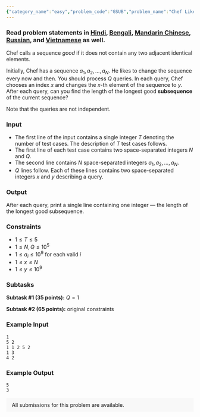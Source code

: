 ```yaml
---
{"category_name":"easy","problem_code":"GSUB","problem_name":"Chef Likes Good Sequences","problemComponents":{"constraints":"","constraintsState":false,"subtasks":"","subtasksState":false,"inputFormat":"","inputFormatState":false,"outputFormat":"","outputFormatState":false,"sampleTestCases":{"0":{"id":1,"input":"1\r\n5 2\r\n1 1 2 5 2\r\n1 3\r\n4 2","output":"5\r\n3","explanation":"","isDeleted":false}}},"video_editorial_url":"https://youtu.be/X80MutFOs4I","languages_supported":{"0":"CPP14","1":"C","2":"JAVA","3":"PYTH 3.6","4":"CPP17","5":"PYTH","6":"PYP3","7":"CS2","8":"ADA","9":"PYPY","10":"TEXT","11":"PAS fpc","12":"NODEJS","13":"RUBY","14":"PHP","15":"GO","16":"HASK","17":"TCL","18":"PERL","19":"SCALA","20":"LUA","21":"kotlin","22":"BASH","23":"JS","24":"LISP sbcl","25":"rust","26":"PAS gpc","27":"BF","28":"CLOJ","29":"R","30":"D","31":"CAML","32":"FORT","33":"ASM","34":"swift","35":"FS","36":"WSPC","37":"LISP clisp","38":"SQL","39":"SCM guile","40":"PERL6","41":"ERL","42":"CLPS","43":"ICK","44":"NICE","45":"PRLG","46":"ICON","47":"COB","48":"SCM chicken","49":"PIKE","50":"SCM qobi","51":"ST","52":"SQLQ","53":"NEM"},"max_timelimit":1,"source_sizelimit":50000,"problem_author":"mohammed200218","problem_tester":"","date_added":"13-10-2020","tags":{"0":"ad","1":"easy","2":"ltime89","3":"mohammed200218","4":"mohammed200218","5":"psychik"},"problem_difficulty_level":"Easy","best_tag":"Ad Hoc","editorial_url":"https://discuss.codechef.com/problems/GSUB","time":{"view_start_date":1104528600,"submit_start_date":1104528600,"visible_start_date":1104528600,"end_date":1735669800},"is_direct_submittable":false,"problemDiscussURL":"https://discuss.codechef.com/search?q=GSUB","is_proctored":false,"visitedContests":{},"layout":"problem"}
---
```

### Read problem statements in [Hindi](https://www.codechef.com/download/translated/LTIME89/hindi/GSUB.pdf), [Bengali](https://www.codechef.com/download/translated/LTIME89/bengali/GSUB.pdf), [Mandarin Chinese](https://www.codechef.com/download/translated/LTIME89/mandarin/GSUB.pdf), [Russian](https://www.codechef.com/download/translated/LTIME89/russian/GSUB.pdf), and [Vietnamese](https://www.codechef.com/download/translated/LTIME89/vietnamese/GSUB.pdf) as well.

Chef calls a sequence *good* if it does not contain any two adjacent identical elements.

Initially, Chef has a sequence $a_1, a_2, \ldots, a_N$. He likes to change the sequence every now and then. You should process $Q$ queries. In each query, Chef chooses an index $x$ and changes the $x$-th element of the sequence to $y$. After each query, can you find the length of the longest good **subsequence** of the current sequence?

Note that the queries are not independent.

### Input
- The first line of the input contains a single integer $T$ denoting the number of test cases. The description of $T$ test cases follows.
- The first line of each test case contains two space-separated integers $N$ and $Q$.
- The second line contains $N$ space-separated integers $a_1, a_2, \ldots, a_N$.
- $Q$ lines follow. Each of these lines contains two space-separated integers $x$ and $y$ describing a query.

### Output
After each query, print a single line containing one integer ― the length of the longest good subsequence.

### Constraints
- $1 \le T \le 5$
- $1 \le N, Q \le 10^5$
- $1 \le a_i \le 10^9$ for each valid $i$
- $1 \le x \le N$
- $1 \le y \le 10^9$

### Subtasks
**Subtask #1 (35 points):** $Q = 1$

**Subtask #2 (65 points):** original constraints

### Example Input
```
1
5 2
1 1 2 5 2
1 3
4 2
```

### Example Output
```
5
3
```

<aside style='background: #f8f8f8;padding: 10px 15px;'><div>All submissions for this problem are available.</div></aside>